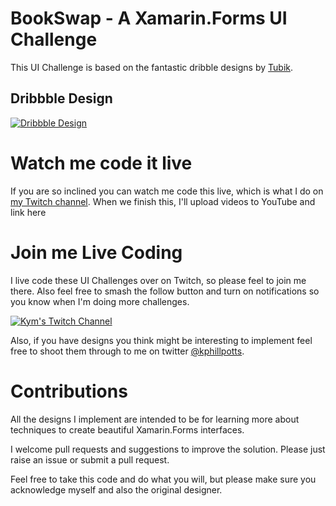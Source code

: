# BookSwap - A Xamarin.Forms UI Challenge

This UI Challenge is based on the fantastic dribble designs by [Tubik](https://dribbble.com/Tubik).  

## Dribbble Design
[![Dribbble Design](https://cdn.dribbble.com/users/418188/screenshots/3563019/bookswap_app_interactions_tubik.gif)](https://dribbble.com/shots/3563019-Book-Swap-App-Interactions)

# Watch me code it live
If you are so inclined you can watch me code this live, which is what I do on [my Twitch channel](https://twitch.tv/kymphillpotts). When we finish this, I'll upload videos to YouTube and link here

# Join me Live Coding
I live code these UI Challenges over on Twitch, so please feel to join me there. Also feel free to smash the follow button and turn on notifications so you know when I'm doing more challenges.

[![Kym's Twitch Channel](https://kymphillpotts.com/assets/images/twitch_banner.png)](https://twitch.tv/kymphillpotts)

Also, if you have designs you think might be interesting to implement feel free to shoot them through to me on twitter [@kphillpotts](https://twitter.com/kphillpotts).

# Contributions
All the designs I implement are intended to be for learning more about techniques to create beautiful Xamarin.Forms interfaces. 

I welcome pull requests and suggestions to improve the solution. Please just raise an issue or submit a pull request.

Feel free to take this code and do what you will, but please make sure you acknowledge myself and also the original designer.

